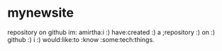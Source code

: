 # mynewsite
repository on github
im: amirtha:i :) have:created :) a ;repository :) on :) github :) i :) would:like:to :know :some:tech:things.
